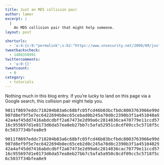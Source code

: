 ```yaml
---
title: Just an MD5 collision pair
author: lamer
excerpt: |
  |
    An MD5 collision pair that might help someone.
layout: post

shorturls:
  - 'a:4:{s:9:"permalink";s:62:"https://www.vnsecurity.net/2009/09/just-an-md5-collision-pair/";s:7:"tinyurl";s:26:"http://tinyurl.com/yele7jv";s:4:"isgd";s:18:"http://is.gd/aOt8X";s:5:"bitly";s:20:"http://bit.ly/5MYypN";}'
tweetbackscheck:
  - 1408358991
twittercomments:
  - 'a:0:{}'
tweetcount:
  - 0
category:
  - tutorials
---
```

Nothing much in this blog entry. If you&#8217;re lucky to land on this page via a Google search, this collision pair might help you.

<pre class="brush: plain; gutter: false; title: ; notranslate" title="">9011f8697eddc718204b83a6c68bfc05fcd46b03bcfbdc8003763966e99d
907d8ef9f5e7ec6422694b0ec65cebad0b245a70d8c2390b3f1a451048a9
42a4af45dd7416abdcdbff2a67473e2d99a6c2814836ca470779e11ccd57
16c955697d1e0173d6da57ea8eb27bb7c5afa52951c8cdf09cc5c5718f5c
6c5037734bfea8e9
</pre>

<pre class="brush: plain; gutter: false; title: ; notranslate" title="">9011f8697eddc718204b83a6c68bfc05fcd46b83bcfbdc8003763966e99d
907d8ef9f5e7ec6422694b0ec65ceb2d0c245a70d8c2390b3f1a45104829
42a4af45dd7416abdcdbff2a67473e2d99a6c2814836cac70779e11ccd57
16c955697d1e0173d6da57ea8eb27bb7c5afa5a950c8cdf09cc5c5718f5c
6c5037f34bfea8e9
</pre>